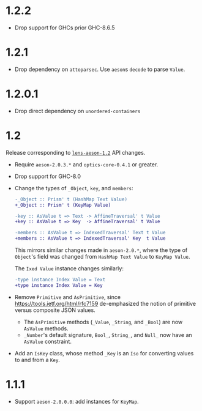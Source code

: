# 1.2.2

* Drop support for GHCs prior GHC-8.6.5

# 1.2.1

* Drop dependency on `attoparsec`. Use `aeson`s `decode` to parse `Value`.

# 1.2.0.1

* Drop direct dependency on `unordered-containers`

# 1.2

Release corresponding to [`lens-aeson-1.2`](https://hackage.haskell.org/package/lens-aeson-1.2)
API changes.

* Require `aeson-2.0.3.*` and `optics-core-0.4.1` or greater.
* Drop support for GHC-8.0
* Change the types of `_Object`, `key`, and `members`:

  ```diff
  -_Object :: Prism' t (HashMap Text Value)
  +_Object :: Prism' t (KeyMap Value)

  -key :: AsValue t => Text -> AffineTraversal' t Value
  +key :: AsValue t => Key  -> AffineTraversal' t Value

  -members :: AsValue t => IndexedTraversal' Text t Value
  +members :: AsValue t => IndexedTraversal' Key  t Value
  ```

  This mirrors similar changes made in `aeson-2.0.*`, where the type of
  `Object`'s field was changed from `HashMap Text Value` to `KeyMap Value`.

  The `Ixed Value` instance changes similarly:

  ```diff
  -type instance Index Value = Text
  +type instance Index Value = Key
  ```
* Remove `Primitive` and `AsPrimitive`, since https://tools.ietf.org/html/rfc7159
  de-emphasized the notion of primitive versus composite JSON values.
  * The `AsPrimitive` methods (`_Value`, `_String`, and `_Bool`) are now
    `AsValue` methods.
  * `_Number`'s default signature, `Bool_`, `String_`, and `Null_` now have an
    `AsValue` constraint.
* Add an `IsKey` class, whose method `_Key` is an `Iso` for converting values
  to and from a `Key`.

# 1.1.1

- Support `aeson-2.0.0.0`: add instances for `KeyMap`.
